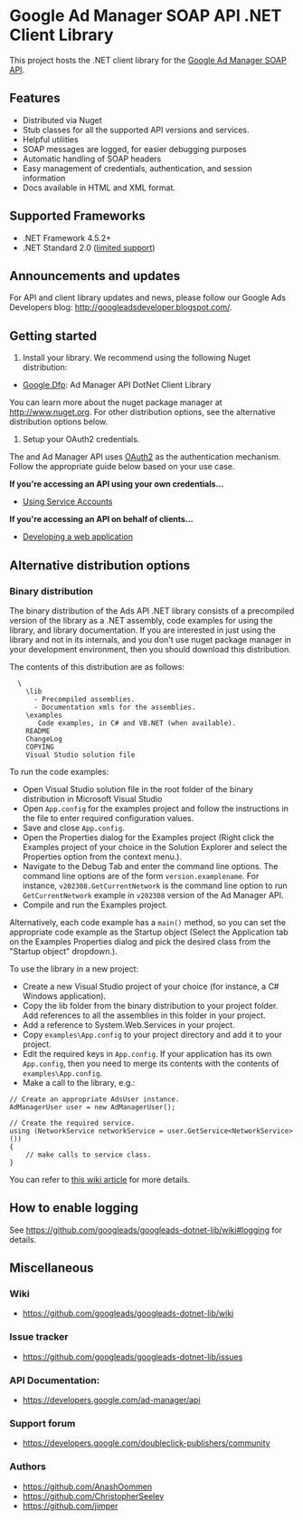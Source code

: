 # Google Ad Manager SOAP API .NET Client Library

This project hosts the .NET client library for the
[Google Ad Manager SOAP API](//developers.google.com/ad-manager/api).

## Features
- Distributed via Nuget
- Stub classes for all the supported API versions and services.
- Helpful utilities
- SOAP messages are logged, for easier debugging purposes
- Automatic handling of SOAP headers
- Easy management of credentials, authentication, and session information
- Docs available in HTML and XML format.

## Supported Frameworks

- .NET Framework 4.5.2+
- .NET Standard 2.0 ([limited support](https://github.com/googleads/googleads-dotnet-lib/wiki/Cross-Platform-Development))

## Announcements and updates

For API and client library updates and news, please follow our Google Ads Developers blog:
http://googleadsdeveloper.blogspot.com/.

## Getting started

1. Install your library. We recommend using the following Nuget distribution:

  - [Google.Dfp](https://www.nuget.org/packages/Google.Dfp/): Ad Manager API DotNet Client Library

  You can learn more about the nuget package manager at http://www.nuget.org. For other distribution
  options, see the alternative distribution options below.

1. Setup your OAuth2 credentials.

  The and Ad Manager API uses
[OAuth2](http://oauth.net/2/) as the authentication mechanism. Follow the appropriate guide below
 based on your use case.

  **If you're accessing an API using your own credentials...**

  * [Using Service Accounts](https://github.com/googleads/googleads-dotnet-lib/wiki/API-access-using-own-credentials-(server-to-server-flow))

  **If you're accessing an API on behalf of clients...**

  * [Developing a web application](https://github.com/googleads/googleads-dotnet-lib/wiki/API-access-on-behalf-of-your-clients-(web-flow))

## Alternative distribution options

### Binary distribution

The binary distribution of the Ads API .NET library consists of a precompiled version of the
 library as a .NET assembly, code examples for using the library, and library documentation.
 If you are interested in just using the library and not in its internals, and you don't use
 nuget package manager in your development environment, then you should download this distribution.

The contents of this distribution are as follows:
```
  \
    \lib
      - Precompiled assemblies.
      - Documentation xmls for the assemblies.
    \examples
       Code examples, in C# and VB.NET (when available).
    README
    ChangeLog
    COPYING
    Visual Studio solution file
```
To run the code examples:

- Open Visual Studio solution file in the root folder of the binary distribution in Microsoft
 Visual Studio
- Open `App.config` for the examples project and follow the instructions in the file to enter
 required configuration values.
- Save and close `App.config`.
- Open the Properties dialog for the Examples project (Right click the Examples project of your
 choice in the Solution Explorer and select the Properties option from the context menu.).
- Navigate to the Debug Tab and enter the command line options. The command line options are of
 the form `version.examplename`. For instance, `v202308.GetCurrentNetwork` is the command line option to
 run `GetCurrentNetwork` example in `v202308` version of the Ad Manager API.
- Compile and run the Examples project.

Alternatively, each code example has a `main()` method, so you can set the appropriate code example
 as the Startup object (Select the Application tab on the Examples Properties dialog and pick
 the desired class from the "Startup object" dropdown.).

To use the library in a new project:

- Create a new Visual Studio project of your choice (for instance, a C# Windows application).
- Copy the lib folder from the binary distribution to your project folder. Add references to all
 the assemblies in this folder in your project.
- Add a reference to System.Web.Services in your project.
- Copy `examples\App.config` to your project directory and add it to your project.
- Edit the required keys in `App.config`. If your application has its own `App.config`, then you
 need to merge its contents with the contents of `examples\App.config`.
- Make a call to the library, e.g.:

```
// Create an appropriate AdsUser instance.
AdManagerUser user = new AdManagerUser();

// Create the required service.
using (NetworkService networkService = user.GetService<NetworkService>())
{
    // make calls to service class.
}

```
You can refer to [this wiki article](//github.com/googleads/googleads-dotnet-lib/wiki/Getting-Started) for
 more details.

## How to enable logging

See https://github.com/googleads/googleads-dotnet-lib/wiki#logging for details.

## Miscellaneous

### Wiki
- https://github.com/googleads/googleads-dotnet-lib/wiki

### Issue tracker
- https://github.com/googleads/googleads-dotnet-lib/issues

### API Documentation:
- https://developers.google.com/ad-manager/api

### Support forum
- https://developers.google.com/doubleclick-publishers/community

### Authors
- https://github.com/AnashOommen
- https://github.com/ChristopherSeeley
- https://github.com/jimper
